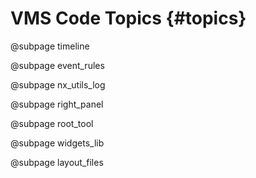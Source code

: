 # VMS Code Topics  {#topics}

@subpage timeline

@subpage event_rules

@subpage nx_utils_log

@subpage right_panel

@subpage root_tool

@subpage widgets_lib

@subpage layout_files